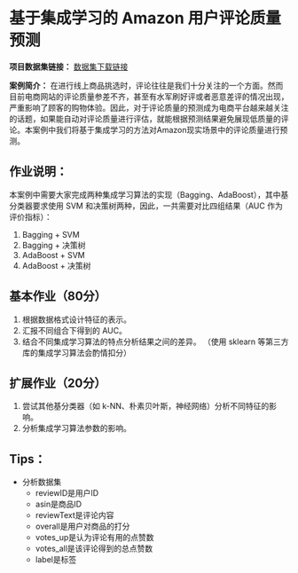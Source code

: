 # 基于集成学习的 Amazon 用户评论质量预测

**项目数据集链接：** [数据集下载链接](https://pan.baidu.com/s/1AgHi10abQqI689pMeRGxbQ?pwd=DTAI)

**案例简介：** 在进行线上商品挑选时，评论往往是我们十分关注的一个方面。然而目前电商网站的评论质量参差不齐，甚至有水军刷好评或者恶意差评的情况出现，严重影响了顾客的购物体验。因此，对于评论质量的预测成为电商平台越来越关注的话题，如果能自动对评论质量进行评估，就能根据预测结果避免展现低质量的评论。本案例中我们将基于集成学习的方法对Amazon现实场景中的评论质量进行预测。

##  作业说明：

本案例中需要大家完成两种集成学习算法的实现（Bagging、AdaBoost），其中基分类器要求使用 SVM 和决策树两种，因此，一共需要对比四组结果（AUC 作为评价指标）：

1. Bagging + SVM
2. Bagging + 决策树
3. AdaBoost + SVM
4. AdaBoost + 决策树

## 基本作业（80分）

1. 根据数据格式设计特征的表示。
2. 汇报不同组合下得到的 AUC。
3. 结合不同集成学习算法的特点分析结果之间的差异。
（使用 sklearn 等第三方库的集成学习算法会酌情扣分）

## 扩展作业（20分）

1. 尝试其他基分类器（如 k-NN、朴素贝叶斯，神经网络）分析不同特征的影响。
2. 分析集成学习算法参数的影响。

## Tips：

- 分析数据集
  - reviewID是用户ID
  - asin是商品ID
  - reviewText是评论内容
  - overall是用户对商品的打分
  - votes_up是认为评论有用的点赞数
  - votes_all是该评论得到的总点赞数
  - label是标签